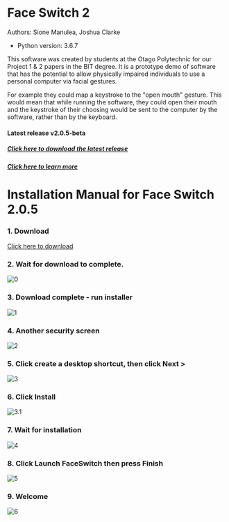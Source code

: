 # Face Switch 2
Authors: Sione Manulea, Joshua Clarke
- Python version: 3.6.7

This software was created by students at the Otago Polytechnic for our Project 1 & 2 papers in the BIT degree. It is a prototype demo of software that has the potential to allow physically impaired individuals to use a personal computer via facial gestures.

For example they could map a keystroke to the "open mouth" gesture. This would mean that while running the software, they could open their mouth and the keystroke of their choosing would be sent to the computer by the software, rather than by the keyboard.

#### Latest release v2.0.5-beta
##### [Click here to download the latest release](https://github.com/accessibilitysoftwarehub/FaceSwitch2/releases/tag/v2.0.5-beta)
##### [Click here to learn more](https://github.com/accessibilitysoftwarehub/FaceSwitch2/wiki)


# Installation Manual for Face Switch 2.0.5

### 1. Download
[Click here to download](https://github.com/accessibilitysoftwarehub/FaceSwitch2/releases/download/v2.0.5-beta/FaceSwitchSetup.exe)

### 2. Wait for download to complete.
![0](https://i.imgur.com/oKoAYAb.png)

### 3. Download complete - run installer

![1](https://i.imgur.com/ZNQtlEw.png)

### 4. Another security screen

![2](https://i.imgur.com/ZwaQuEB.png)

### 5. Click create a desktop shortcut, then click Next >

![3](https://i.imgur.com/tUcEnap.png)

### 6. Click Install

![3.1](https://i.imgur.com/j6NMiwy.png)

### 7. Wait for installation

![4](https://i.imgur.com/yZKoHiw.png)

### 8. Click Launch FaceSwitch then press Finish

![5](https://i.imgur.com/EqQFhTf.png)

### 9. Welcome

![6](https://i.imgur.com/JA1t8up.png)
